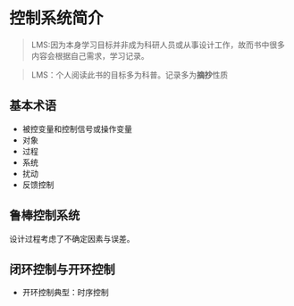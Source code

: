 # 控制系统简介

> LMS:因为本身学习目标并非成为科研人员或从事设计工作，故而书中很多内容会根据自己需求，学习记录。

> LMS：个人阅读此书的目标多为科普。记录多为**摘抄**性质

## 基本术语

- 被控变量和控制信号或操作变量
- 对象
- 过程
- 系统
- 扰动
- 反馈控制

## 鲁棒控制系统

设计过程考虑了不确定因素与误差。

## 闭环控制与开环控制

- 开环控制典型：时序控制